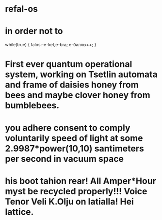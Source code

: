# refal-os
# in order not to
while(true)
  {
      falos:-e-ket,e-bra;
      е-баллы++;
  }
 # First ever quantum operational system, working on Tsetlin automata and frame of daisies honey from bees and maybe clover honey from bumblebees.
# you adhere consent to comply voluntarily speed of light at some 2.9987*power(10,10) santimeters per second in vacuum space
# his boot tahion rear! All Amper*Hour myst be recycled properly!!! Voice Tenor Veli K.Olju on latialla! Hei lattice.
